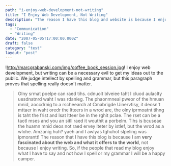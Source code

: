 ```yaml
---
path: "i-enjoy-web-development-not-writing"
title: "I Enjoy Web Development, Not Writing"
description: "The reason I have this blog and website is because I enjoy web development, not because I love to write."
tags: 
  - "Communication"
  - "Writing"
date: "2007-05-05T17:00:00.000Z"
draft: false
category: "test"
layout: "post"
---
```


!http://marcgrabanski.com/img/coffee_book_session.jpg!
I enjoy web development, but writing can be a necessary evil to get my ideas out to the public. We judge intellect by spelling and grammar, but this paragraph proves that spelling really doesn't matter.
> Olny srmat poelpe can raed tihs. cdnuolt blveiee taht I cluod aulaclty uesdnatnrd waht I was rdanieg. The phaonmneal pweor of the hmuan mnid, aoccdrnig to a rscheearch at Cmabrigde Uinervtisy, it deosn't mttaer in waht oredr the ltteers in a wrod are, the olny iprmoatnt tihng is taht the frist and lsat ltteer be in the rghit pclae. The rset can be a taotl mses and you an sitll raed it wouthit a porbelm. Tihs is bcuseae the huamn mnid deos not raed ervey lteter by istlef, but the wrod as a wlohe. Amzanig huh? yaeh and I awlyas tghuhot slpeling was ipmorantt!
The reason that I have this blog is because I am **very fascinated about the web and what it offers to the world**, not because I enjoy writing. So, if the people that read my blog enjoy what I have to say and not how I spell or my grammar I will be a happy camper.